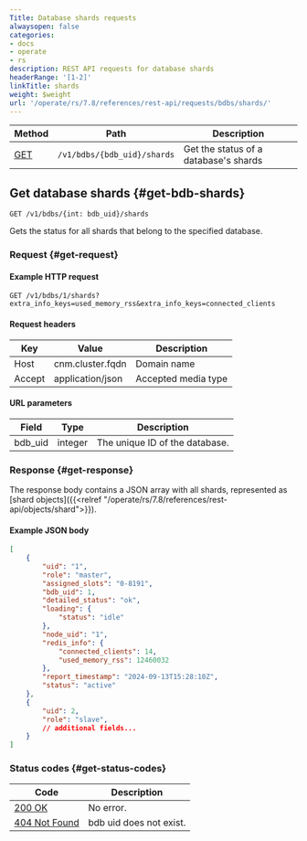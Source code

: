 ```yaml
---
Title: Database shards requests
alwaysopen: false
categories:
- docs
- operate
- rs
description: REST API requests for database shards
headerRange: '[1-2]'
linkTitle: shards
weight: $weight
url: '/operate/rs/7.8/references/rest-api/requests/bdbs/shards/'
---
```


| Method | Path | Description |
|--------|------|-------------|
| [GET](#get-bdb-shards) | `/v1/bdbs/{bdb_uid}/shards` | Get the status of a database's shards |

## Get database shards {#get-bdb-shards}

	GET /v1/bdbs/{int: bdb_uid}/shards

Gets the status for all shards that belong to the specified database.

### Request {#get-request} 

#### Example HTTP request

	GET /v1/bdbs/1/shards?extra_info_keys=used_memory_rss&extra_info_keys=connected_clients

#### Request headers

| Key | Value | Description |
|-----|-------|-------------|
| Host | cnm.cluster.fqdn | Domain name |
| Accept | application/json | Accepted media type |

#### URL parameters

| Field | Type | Description |
|-------|------|-------------|
| bdb_uid | integer | The unique ID of the database. |

### Response {#get-response} 

The response body contains a JSON array with all shards, represented as [shard objects]({{<relref "/operate/rs/7.8/references/rest-api/objects/shard">}}).

#### Example JSON body

```json
[
    {
        "uid": "1",
		"role": "master",
		"assigned_slots": "0-8191",
        "bdb_uid": 1,
        "detailed_status": "ok",
        "loading": {
            "status": "idle"
        },
        "node_uid": "1",
        "redis_info": {
			"connected_clients": 14,
            "used_memory_rss": 12460032
        },
        "report_timestamp": "2024-09-13T15:28:10Z",
        "status": "active"
    },
    {
        "uid": 2,
        "role": "slave",
        // additional fields...
    }
]
```

### Status codes {#get-status-codes} 

| Code | Description |
|------|-------------|
| [200 OK](https://www.rfc-editor.org/rfc/rfc9110.html#name-200-ok) | No error. |
| [404 Not Found](https://www.rfc-editor.org/rfc/rfc9110.html#name-404-not-found) | bdb uid does not exist. |
